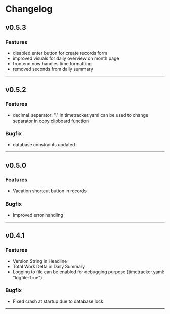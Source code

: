# Changelog

## v0.5.3

### Features

- disabled enter button for create records form
- improved visuals for daily overview on month page
- frontend now handles time formatting
- removed seconds from daily summary

---

## v0.5.2

### Features

- decimal_separator: "." in timetracker.yaml can be used to change separator in copy clipboard function

### Bugfix

- database constraints updated

---

## v0.5.0

### Features

- Vacation shortcut button in records

### Bugfix

- Improved error handling

---

## v0.4.1

### Features

- Version String in Headline
- Total Work Delta in Daily Summary
- Logging to file can be enabled for debugging purpose (timetracker.yaml: "logfile: true")

### Bugfix

- Fixed crash at startup due to database lock

---
